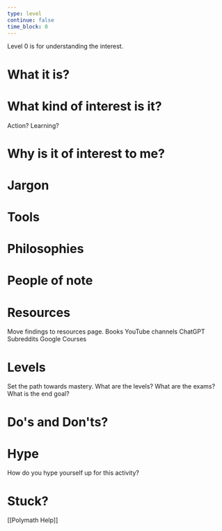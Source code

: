 ```yaml
---
type: level
continue: false
time_block: 0
---
```

Level 0 is for understanding the interest.

# What it is?


# What kind of interest is it?
Action? Learning? 


# Why is it of interest to me?


# Jargon


# Tools


# Philosophies 


# People of note


# Resources 
Move findings to resources page. 
Books
YouTube channels 
ChatGPT
Subreddits
Google
Courses 

# Levels
Set the path towards mastery. 
What are the levels? 
What are the exams? 
What is the end goal?


# Do's and Don'ts?


# Hype
How do you hype yourself up for this activity?



# Stuck?
[[Polymath Help]]


